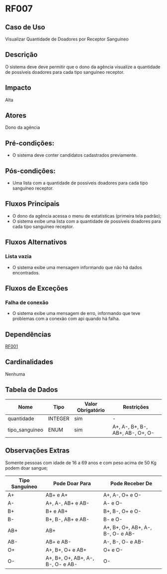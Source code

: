 # RF007

## Caso de Uso

Visualizar Quantidade de Doadores por Receptor Sanguíneo

## Descrição

O sistema deve deve permitir que o dono da agência visualize a quantidade de possíveis doadores para cada tipo sanguíneo receptor.

## Impacto

Alta

## Atores

Dono da agência
 
## Pré-condições:

- O sistema deve conter candidatos cadastrados previamente.

## Pós-condições:

- Uma lista com a quantidade de possíveis doadores para cada tipo sanguíneo receptor.

## Fluxos Principais

- O dono da agência acessa o menu de estatísticas (primeira tela padrão);
- O sistema exibe uma lista com a quantidade de possíveis doadores para cada tipo sanguíneo receptor.
  
## Fluxos Alternativos

### Lista vazia

- O sistema exibe uma mensagem informando que não há dados encontrados.

## Fluxos de Exceções

### Falha de conexão

- O sistema exibe uma mensagem de erro, informando que teve problemas com a conexão com api quando há falha.

## Dependências

[RF001](/requisitos/funcionais/RF001.md)

## Cardinalidades

Nenhuma

## Tabela de Dados

| **Nome** | **Tipo** | **Valor Obrigatório** |**Restrições** | 
|----------|----------|-----------------------|---------------|
| quantidade | INTEGER | sim | - |
| tipo_sanguineo | ENUM | sim | A+, A-, B+, B-, AB+, AB-, O+, O- |

## Observações Extras

Somente pessoas com idade de 16 a 69 anos e com peso acima de 50 Kg podem doar sangue;

| **Tipo Sanguíneo** | **Pode Doar Para** | **Pode Receber De** |  
|--------------------|--------------------|---------------------|
| A+ | AB+ e A+ | A+, A-, O+ e O- |
| A- | A+, A-, AB+ e AB- | A- e O- |
| B+ | B+ e AB+ | B+, B-, O+ e O- |
| B- | B+, B-, AB+ e AB- | B- e O- |
| AB+ | AB+ | A+, B+, O+, AB+, A-, B-, O- e AB- |
| AB- | AB+ e AB- | A-, B-, O- e AB- |
| O+ | A+, B+, O+ e AB+ | O+ e O- |
| O- | A+, B+, O+, AB+, A-, B-, O- e AB- | O- |

